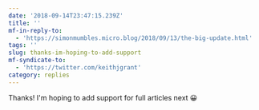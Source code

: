 ```yaml
---
date: '2018-09-14T23:47:15.239Z'
title: ''
mf-in-reply-to:
  - 'https://simonmumbles.micro.blog/2018/09/13/the-big-update.html'
tags: ''
slug: thanks-im-hoping-to-add-support
mf-syndicate-to:
  - 'https://twitter.com/keithjgrant'
category: replies
---
```

Thanks! I&#39;m hoping to add support for full articles next 😀
